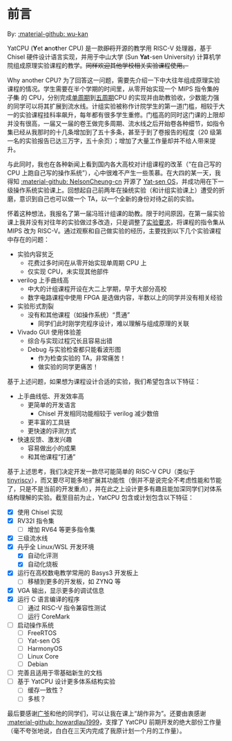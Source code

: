 # 前言

By: [:material-github: wu-kan](https://github.com/wu-kan)

YatCPU (**Y**et **a**no**t**her CPU) 是一款~~即将~~开源的教学用 RISC-V 处理器，基于 Chisel 硬件设计语言实现，并用于中山大学 (Sun **Yat**-sen University) 计算机学院组成原理实验课程的教学。~~同样欢迎其他学校相关实验课程使用。~~

Why another CPU? 为了回答这一问题，需要先介绍一下中大往年组成原理实验课程的情况。学生需要在半个学期的时间里，从零开始实现一个 MIPS 指令集~~的子集~~ 的 CPU，分别完成[单周期](https://wu-kan.cn/2018/11/23/%E5%8D%95%E5%91%A8%E6%9C%9FCPU%E8%AE%BE%E8%AE%A1/)到[五周期](https://wu-kan.cn/2018/12/23/%E5%A4%9A%E5%91%A8%E6%9C%9FCPU%E8%AE%BE%E8%AE%A1/)CPU 的实现并由助教验收，少数能力强的同学可以将其扩展到流水线。计组实验被称作计院学生的第一道门槛，相较于大一的实验课程挂科率飙升，每年都有很多学生重修。门槛高的同时这门课的上限却并没有很高，一届又一届的卷王做完多周期、流水线之后开始卷各种细节，如指令集已经从我那时的十几条增加到了五十多条，甚至于到了卷报告的程度（20 级第一名的实验报告已达三万字，五十余页）；增加了大量工作量却并不给人带来提升。

与此同时，我也在各种新闻上看到国内各大高校对计组课程的改革（“在自己写的 CPU 上跑自己写的操作系统”），心中很难不产生一些羡慕。在大四的某一天，我得知 [:material-github: NelsonCheung-cn](https://github.com/NelsonCheung-cn) 开源了 [Yat-sen OS](https://github.com/NelsonCheung-cn/yatsenos-riscv)，并成功用在下一级操作系统实验课上。回想起自己前两年在操统实验（和计组实验课上）遭受的折磨，意识到自己也可以做一个 TA，以一个全新的身份对待之前的实验。

怀着这种想法，我报名了第一届冯班计组课的助教。限于时间原因，在第一届实验课上我并没有对往年的实验做过多改造，只是调整了[实验要求](https://wu-kan.cn/2021/11/16/%E8%AE%A1%E7%AE%97%E6%9C%BA%E7%BB%84%E6%88%90%E5%8E%9F%E7%90%86%E5%AE%9E%E9%AA%8C%E8%AF%BE%E8%AF%BE%E4%BB%B6/)，将课程的指令集从 MIPS 改为 RISC-V。通过观察和自己做实验的经历，主要找到以下几个实验课程中存在的问题：

- 实验内容贫乏
  - 花费过多时间在从零开始实现单周期 CPU 上
  - 仅实现 CPU，未实现其他部件
- verilog 上手曲线高
  - 中大的计组课程开设在大二上学期，早于大部分高校
  - 数字电路课程中使用 FPGA 是选做内容，半数以上的同学并没有相关经验
- 实验形式割裂
  - 没有和其他课程（如操作系统）“贯通”
    - 同学们此时刚学完程序设计，难以理解与组成原理的关联
- Vivado GUI 使用体验差
  - 综合与实现过程冗长且容易出错
  - Debug 与实验检查都只能看波形图
    - 作为检查实验的 TA，非常痛苦！
    - 做实验的同学更痛苦！

基于上述问题，如果想为课程设计合适的实验，我们希望包含以下特征：

- 上手曲线低、开发效率高
  - 更简单的开发语言
    - Chisel 开发相同功能相较于 verilog 减少数倍
  - 更丰富的工具链
  - 更快速的评测方式
- 快速反馈、激发兴趣
  - 容易做出小的成果
  - 和其他课程“打通”

基于上述思考，我们决定开发一款尽可能简单的 RISC-V CPU（类似于 [tinyriscv](https://gitee.com/liangkangnan/tinyriscv/)），而又要尽可能多地扩展其功能性（倒并不是说完全不考虑性能和节能了，只是不是当前的开发重点），并在此之上设计更多有趣且能加深同学们对体系结构理解的实验。截至目前为止，YatCPU 包含或计划包含以下特征：

- [x] 使用 Chisel 实现
- [x] RV32I 指令集
  - [ ] 增加 RV64 等更多指令集
- [x] 三级流水线
- [x] ~~几乎~~全 Linux/WSL 开发环境
  - [x] 自动化评测
  - [x] 自动化烧板
- [x] 运行在高校数电教学常用的 Basys3 开发板上
  - [ ] 移植到更多的开发板，如 ZYNQ 等
- [x] VGA 输出，显示更多的调试信息
- [x] 运行 C 语言编译的程序
  - [ ] 通过 RISC-V 指令兼容性测试
  - [ ] 运行 CoreMark
- [ ] 启动操作系统
  - [ ] FreeRTOS
  - [ ] Yat-sen OS
  - [ ] HarmonyOS
  - [ ] Linux Core
  - [ ] Debian
- [ ] 完善且适用于零基础新生的文档
- [ ] 基于 YatCPU 设计更多体系结构实验
  - [ ] 缓存一致性？
  - [ ] 多核？

最后要感谢[广爷](http://cse.sysu.edu.cn/content/5357)和他的同学们，可以让我在课上“胡作非为”。还要由衷感谢 [:material-github: howardlau1999](https://github.com/howardlau1999)，支撑了 YatCPU 前期开发的绝大部份工作量（毫不夸张地说，白白在三天内完成了我原计划一个月的工作量）。

